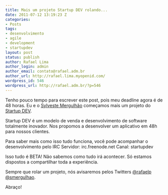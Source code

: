 ```yaml
---
title: Mais um projeto Startup DEV rolando...
date: 2011-07-12 13:19:23 Z
categories:
- Posts
tags:
- desenvolvimento
- agile
- development
- startupdev
layout: post
status: publish
author: Rafael Lima
author_login: admin
author_email: contato@rafael.adm.br
author_url: http://rafael.lima.myopenid.com/
wordpress_id: 546
wordpress_url: http://rafael.adm.br/?p=546
---
```


Tenho pouco tempo para escrever este post, pois meu deadline agora &eacute; de 48 horas.
Eu e o <a href="http://mergulhao.info">Sylveste Mergulh&atilde;o</a> come&ccedil;amos mais um projeto do <a href="http://startupdev.com.br">Startup DEV</a>.

Startup DEV &eacute; um modelo de venda e desenvolvimento de software totalmente inovador.
Nos propomos a desenvolver um aplicativo em 48h para nossos clientes.

Para saber mais como isso tudo funciona, voc&ecirc; pode acompanhar o desenvolvimento pelo IRC
Servidor: irc.freenode.net
Canal: startupdev

Isso tudo &eacute; BETA! N&atilde;o sabemos como tudo ir&aacute; acontecer.
S&oacute; estamos dispostos a compartilhar toda a experi&ecirc;ncia.

Sempre que rolar um projeto, n&oacute;s avisaremos pelos Twitters <a href="http://twitter.com/rafaelp">@rafaelp</a> <a href="http://twitter.com/smergulhao">@smergulhao</a>.

Abra&ccedil;o!
